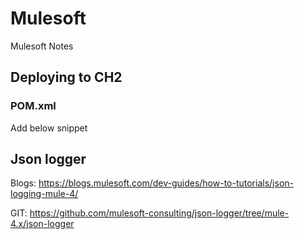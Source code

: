 # Mulesoft
Mulesoft Notes
## Deploying to CH2

### POM.xml
Add below snippet

## Json logger
Blogs: https://blogs.mulesoft.com/dev-guides/how-to-tutorials/json-logging-mule-4/  

GIT: https://github.com/mulesoft-consulting/json-logger/tree/mule-4.x/json-logger

